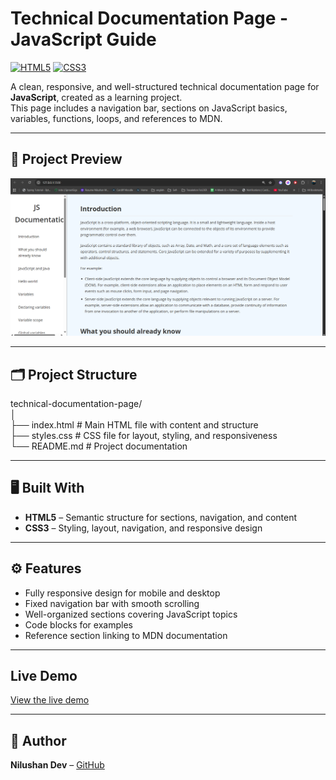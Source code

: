 # Technical Documentation Page - JavaScript Guide

[![HTML5](https://img.shields.io/badge/HTML5-E34F26?logo=html5&logoColor=white)](https://developer.mozilla.org/en-US/docs/Web/HTML) 
[![CSS3](https://img.shields.io/badge/CSS3-1572B6?logo=css3&logoColor=white)](https://developer.mozilla.org/en-US/docs/Web/CSS)  

A clean, responsive, and well-structured technical documentation page for **JavaScript**, created as a learning project.  
This page includes a navigation bar, sections on JavaScript basics, variables, functions, loops, and references to MDN.

---

## 📸 Project Preview

![Technical Documentation Page Screenshot](screenshot.png)  

---

## 🗂️ Project Structure

technical-documentation-page/<br>
│<br>
├── index.html  # Main HTML file with content and structure<br>
├── styles.css  # CSS file for layout, styling, and responsiveness<br>
└── README.md   # Project documentation

---

## 🖥️ Built With

- **HTML5** – Semantic structure for sections, navigation, and content  
- **CSS3** – Styling, layout, navigation, and responsive design  

---

## ⚙️ Features

- Fully responsive design for mobile and desktop  
- Fixed navigation bar with smooth scrolling  
- Well-organized sections covering JavaScript topics  
- Code blocks for examples  
- Reference section linking to MDN documentation  

---

## Live Demo

[View the live demo](https://nilushan-dev.github.io/JS-Documentation-Page/)

---

## 👤 Author

**Nilushan Dev** – [GitHub](https://github.com/nilushan-dev)
